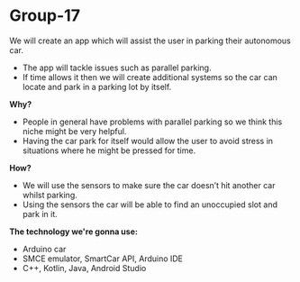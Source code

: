# Group-17
We will create an app which will assist the user in parking their autonomous car.
- The app will tackle issues such as parallel parking.
- If time allows it then we will create additional systems so the car can locate and park in a parking lot by itself.

**Why?**
- People in general have problems with parallel parking so we think this niche might be very helpful.
- Having the car park for itself would allow the user to avoid stress in situations where he might be pressed for time.

**How?**
- We will use the sensors to make sure the car doesn’t hit another car whilst parking.
- Using the sensors the car will be able to find an unoccupied slot and park in it.

**The technology we're gonna use:**
- Arduino car
- SMCE emulator, SmartCar API, Arduino IDE
- C++, Kotlin, Java, Android Studio